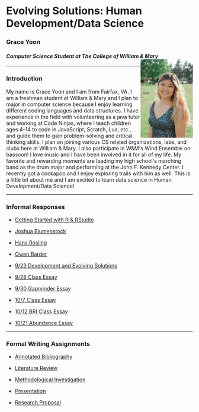 # Evolving Solutions: Human Development/Data Science 

### Grace Yoon 
#### *Computer Science Student at The College of William & Mary* <img align="right" alt="drawing" src="GraceYoon.jpg" width="28%" height="28%"> 

---

### Introduction
My name is Grace Yoon and I am from Fairfax, VA. I am a freshman student at William & Mary and I plan to major in computer science because I enjoy learning different coding languages and data structures. I have experience in the field with volunteering as a java tutor and working at Code Ninjas, where I teach children ages 4-14 to code in JavaScript, Scratch, Lua, etc., and guide them to gain problem-solving and critical thinking skills. I plan on joining various CS related organizations, labs, and clubs here at William & Mary. I also participate in W&M's Wind Ensemble on bassoon! I love music and I have been involved in it for all of my life. My favorite and rewarding moments are leading my high school's marching band as the drum major and performing at the John F. Kennedy Center. I recently got a cockapoo and I enjoy exploring trails with him as well. This is a little bit about me and I am excited to learn data science in Human Development/Data Science!

---

### Informal Responses

- [Getting Started with R & RStudio](1.4.md)

- [Joshua Blumenstock](Blumenstock.md)

- [Hans Rosling](Rosling.md)

- [Owen Barder](Barder.md)

- [9/23 Development and Evolving Solutions](Sept23Essay.md)

- [9/28 Class Essay](Sept28Essay.md)

- [9/30 Gapminder Essay](Sept30Gapminder.md)

- [10/7 Class Essay](Oct7Essay.md)

- [10/12 BRI Class Essay](BRI.md)

- [10/21 Abundance Essay](Oct21Essay.md)

---

### Formal Writing Assignments

- [Annotated Bibliography](AnnotatedBibliography.md)

- [Literature Review]()

- [Methodological Investigation]()

- [Presentation]()

- [Research Proposal]()
